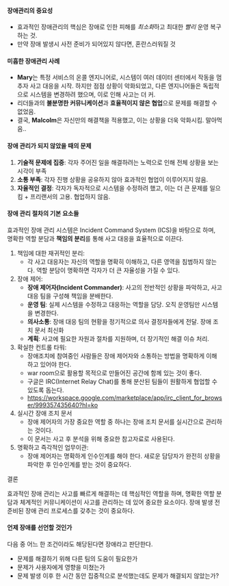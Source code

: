 #### 장애관리의 중요성
- 효과적인 장애관리의 핵심은 장애로 인한 피해를 *최소화*하고 최대한 *빨리* 운영 복구 하는 것.
- 만약 장애 발생시 사전 준비가 되어있지 않다면, 혼란스러워질 것

#### 미흡한 장애관리 사례
- **Mary**는 특정 서비스의 온콜 엔지니어로, 시스템이 여러 데이터 센터에서 작동을 멈추자 사고 대응을 시작. 
  하지만 점점 상황이 악화되었고, 다른 엔지니어들은 독립적으로 시스템을 변경하려 했으며, 이로 인해 사고는 더 커.
- 리더들과의 **불분명한 커뮤니케이션**과 **효율적이지 않은 협업**으로 문제를 해결할 수 없었음.
- 결국, **Malcolm**은 자신만의 해결책을 적용했고, 이는 상황을 더욱 악화시킴. 말아먹음..

#### 장애 관리가 되지 않았을 때의 문제
1. **기술적 문제에 집중**: 각자 주어진 일을 해결하려는 노력으로 인해 전체 상황을 보는 시각이 부족
2. **소통 부족**: 각자 진행 상황을 공유하지 않아 효과적인 협업이 이루어지지 않음.
3. **자율적인 결정**: 각자가 독자적으로 시스템을 수정하려 했고, 이는 더 큰 문제를 일으킴 + 프리랜서의 고용. 협업하지 않음.

#### 장애 관리 절차의 기본 요소들

효과적인 장애 관리 시스템은 Incident Command System (ICS)을 바탕으로 하며, 
명확한 역할 분담과 **책임의 분리**를 통해 사고 대응을 효율적으로 이끈다.

1. 책임에 대한 재귀적인 분리:
    - 각 사고 대응자는 자신의 역할을 명확히 이해하고, 다른 영역을 침범하지 않는다. 역할 분담이 명확하면 각자가 더 큰 자율성을 가질 수 있다.
2. 장애 제어:
    - **장애 제어자(Incident Commander)**: 사고의 전반적인 상황을 파악하고, 사고 대응 팀을 구성해 책임을 분배한다.
    - **운영 팀**: 실제 시스템을 수정하고 대응하는 역할을 담당. 오직 운영팀만 시스템을 변경한다.
    - **의사소통**: 장애 대응 팀의 현황을 정기적으로 의사 결정자들에게 전달. 장애 조치 문서 최신화
    - **계획**: 사고에 필요한 자원과 절차를 지원하며, 더 장기적인 해결 이슈 처리.
3. 확실한 컨트롤 타워:
    - 장애조치에 참여중인 사람들은 장애 제어자와 소통하는 방법을 명확하게 이해하고 있어야 한다.
    - war room으로 활용할 목적으로 만들어진 공간에 함께 있는 것이 좋다.
    - 구글은 IRC(Internet Relay Chat)를 통해 분산된 팀들이 원활하게 협업할 수 있도록 돕는다.
    - https://workspace.google.com/marketplace/app/irc_client_for_browser/999357435640?hl=ko
4. 실시간 장애 조치 문서
    - 장애 제어자의 가장 중요한 역할 중 하나는 장애 조치 문서를 실시간으로 관리하는 것이다.
    - 이 문서는 사고 후 분석을 위해 중요한 참고자료로 사용된다.
5. 명확하고 즉각적인 업무이관:
    - 장애 제어자는 명확하게 인수인계를 해야 한다. 새로운 담당자가 완전히 상황을 파악한 후 인수인계를 받는 것이 중요하다.

결론

효과적인 장애 관리는 사고를 빠르게 해결하는 데 핵심적인 역할을 하며, 
명확한 역할 분담과 체계적인 커뮤니케이션이 사고를 관리하는 데 있어 중요한 요소이다. 
장애 발생 전 준비된 장애 관리 프로세스를 갖추는 것이 중요하다.

#### 언제 장애를 선언할 것인가
다음 중 어느 한 조건이라도 해당된다면 장애라고 판단한다.
- 문제를 해결하기 위해 다른 팀의 도움이 필요한가
- 문제가 사용자에게 영향을 미쳤는가
- 문제 발생 이후 한 시간 동안 집중적으로 분석했는데도 문제가 해결되지 않았는가?

